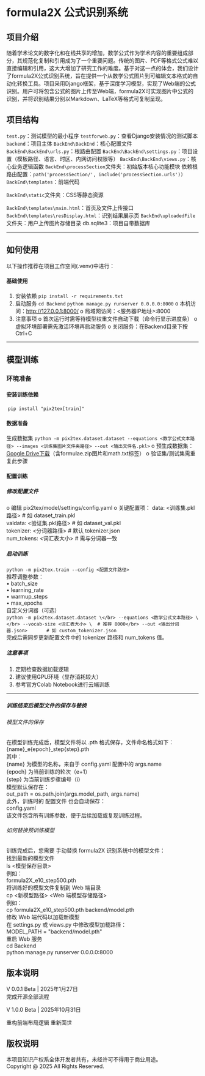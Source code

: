 # formula2X 公式识别系统

## 项目介绍

​        随着学术论文的数字化和在线共享的增加，数学公式作为学术内容的重要组成部分，其规范化复制和引用成为了一个重要问题。传统的图片、PDF等格式公式难以直接编辑和引用，这大大增加了研究工作的难度。基于对这一点的体会，我们设计了formula2X公式识别系统，旨在提供一个从数学公式图片到可编辑文本格式的自动化转换工具。项目采用Django框架，基于深度学习模型，实现了Web端的公式识别。用户可将包含公式的图片上传至Web端，formula2X可实现图片中公式的识别，并将识别结果分别以Markdown、LaTeX等格式可复制呈现。

## 项目结构

`test.py`：测试模型的最小程序
`testforweb.py`：查看Django安装情况的测试脚本
`backend`：项目主体
`BackEnd\BackEnd`：核心配置文件
`BackEnd\BackEnd\urls.py`：根路由配置
`BackEnd\BackEnd\settings.py`：项目设置（模板路径、语言、时区、内网访问权限等）
`BackEnd\BackEnd\views.py`：核心业务逻辑函数
`BackEnd\processSection`文件夹：初始版本核心功能模块
依赖根路由配置：`path('processSection/', include('processSection.urls'))`
`BackEnd\templates`：前端代码

`BackEnd\static`文件夹：CSS等静态资源

`BackEnd\templates\main.html`：首页及文件上传接口
`BackEnd\templates\resDisplay.html`：识别结果展示页
`BackEnd\uploadedFile`文件夹：用户上传图片存储目录
db.sqlite3：项目自带数据库

________________________________________
## 如何使用

以下操作推荐在项目工作空间(.venv)中进行：

#### 基础使用

1.	安装依赖
`pip install -r requirements.txt`
2.	启动服务
`cd Backend`
`python manage.py runserver 0.0.0.0:8000`
o	本机访问：http://127.0.0.1:8000/
o	局域网访问：<服务器IP地址>:8000
3.	注意事项
o	首次运行时需等待模型权重文件自动下载（命令行显示进度条）
o	虚拟环境部署需先激活环境再启动服务
o	关闭服务：在Backend目录下按 Ctrl+C
________________________________________
## 模型训练
### 环境准备

#### 安装训练依赖
​      `pip install "pix2tex[train]"`

 #### 数据准备

生成数据集
`python -m pix2tex.dataset.dataset --equations <数学公式文本路径> --images <训练集图片文件夹路径> --out <输出文件名.pkl>`
o	预生成数据集：[Google Drive下载](https://drive.google.com/drive/folders/13CA4vAmOmD_I_dSbvLp-Lf0s6KiaNfuO)（含formulae.zip图片和math.txt标签）
o	验证集/测试集需重复此步骤

#### 配置训练

##### 修改配置文件
o	编辑 pix2tex/model/settings/config.yaml
o	关键配置项：
data: <训练集.pkl路径>      # 如 dataset_train.pkl</br>
valdata: <验证集.pkl路径>  # 如 dataset_val.pkl</br>
tokenizer: <分词器路径>    # 默认 tokenizer.json</br>
num_tokens: <词汇表大小>   # 需与分词器一致</br>

##### 启动训练

`python -m pix2tex.train --config <配置文件路径>`</br>
推荐调整参数：</br>
•	batch_size</br>
•	learning_rate</br>
•	warmup_steps</br>
•	max_epochs</br>
自定义分词器（可选）</br>
`python -m pix2tex.dataset.dataset \</br>
--equations <数学公式文本路径> \</br>
--vocab-size <词汇表大小> \  # 推荐 8000</br>
--out <输出分词器.json>       # 如 custom_tokenizer.json`</br>
完成后需同步更新配置文件中的 tokenizer 路径和 num_tokens 值。</br>

##### 注意事项

1.	定期检查数据加载逻辑</br>
2.	建议使用GPU环境（显存消耗较大）</br>
3.	参考官方Colab Notebook进行云端训练</br>
________________________________________
##### 训练结束后模型文件的保存与替换

###### 模型文件的保存

在模型训练完成后，模型文件将以 .pth 格式保存，文件命名格式如下：</br>
{name}_e{epoch}_step{step}.pth</br>
其中：</br>
{name} 为模型的名称，来自于 config.yaml 配置中的 args.name</br>
{epoch} 为当前训练的轮次（e+1）</br>
{step} 为当前训练步骤编号（i）</br>
模型默认保存在：</br>
out_path = os.path.join(args.model_path, args.name)</br>
此外，训练时的 配置文件 也会自动保存：</br>
config.yaml</br>
该文件包含所有训练参数，便于后续加载或复现训练过程。</br>

###### 如何替换预训练模型

训练完成后，您需要 手动替换 formula2X 识别系统中的模型文件：</br>
找到最新的模型文件</br>
ls <模型保存目录></br>
例如：</br>
formula2X_e10_step500.pth</br>
将训练好的模型文件复制到 Web 端目录</br>
cp <新模型路径> <Web 端模型存储路径></br>
例如：</br>
cp formula2X_e10_step500.pth backend/model.pth</br>
修改 Web 端代码以加载新模型</br>
在 settings.py 或 views.py 中修改模型加载路径：</br>
MODEL_PATH = "backend/model.pth"</br>
重启 Web 服务</br>
cd Backend</br>
python manage.py runserver 0.0.0.0:8000</br>

## 版本说明

V 0.0.1 Beta | 2025年1月27日</br>
完成开源全部流程</br>

V 1.0.0 Beta | 2025年10月31日</br>

重构前端布局逻辑 重新面世</br>

## 版权说明

本项目知识产权系全体开发者共有，未经许可不得用于商业用途。</br>
Copyright @ 2025 All Rights Reserved.</br>
